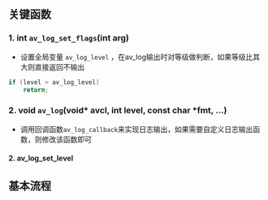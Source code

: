 ## 关键函数
### 1. int `av_log_set_flags`(int arg)
* 设置全局变量 `av_log_level` ，在av_log输出时对等级做判断，如果等级比其大则直接返回不输出
```c
if (level > av_log_level)
    return;
```
### 2. void `av_log`(void* avcl, int level, const char *fmt, ...)
* 调用回调函数`av_log_callback`来实现日志输出，如果需要自定义日志输出函数，则修改该函数即可

#### 2. av_log_set_level

## 基本流程